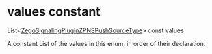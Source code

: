 


# values constant







List&lt;[ZegoSignalingPluginZPNSPushSourceType](../../zego_uikit_prebuilt_live_audio_room/ZegoSignalingPluginZPNSPushSourceType.md)> const values
  




<p>A constant List of the values in this enum, in order of their declaration.</p>










